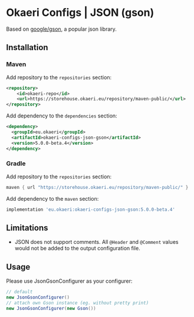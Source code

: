 # Okaeri Configs | JSON (gson)

Based on [google/gson](https://github.com/google/gson), a popular json library.

## Installation

### Maven

Add repository to the `repositories` section:

```xml
<repository>
    <id>okaeri-repo</id>
    <url>https://storehouse.okaeri.eu/repository/maven-public/</url>
</repository>
```

Add dependency to the `dependencies` section:

```xml
<dependency>
  <groupId>eu.okaeri</groupId>
  <artifactId>okaeri-configs-json-gson</artifactId>
  <version>5.0.0-beta.4</version>
</dependency>
```

### Gradle

Add repository to the `repositories` section:

```groovy
maven { url "https://storehouse.okaeri.eu/repository/maven-public/" }
```

Add dependency to the `maven` section:

```groovy
implementation 'eu.okaeri:okaeri-configs-json-gson:5.0.0-beta.4'
```

## Limitations

- JSON does not support comments. All `@Header` and `@Comment` values would not be added to the output configuration file.

## Usage

Please use JsonGsonConfigurer as your configurer:

```java
// default
new JsonGsonConfigurer()
// attach own Gson instance (eg. without pretty print)
new JsonGsonConfigurer(new Gson())
```

